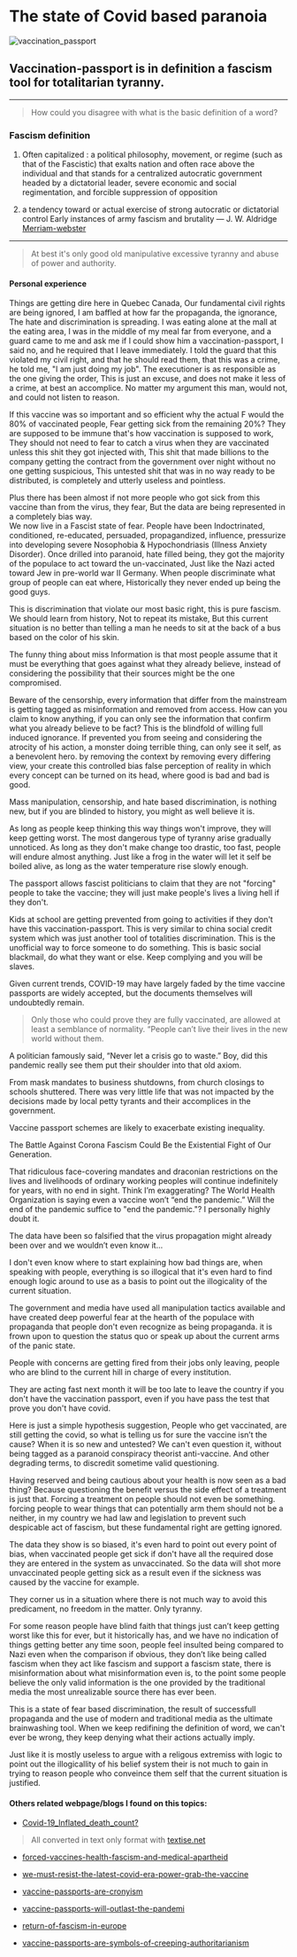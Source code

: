 # The state of Covid based paranoia 

![vaccination_passport](https://www.gannett-cdn.com/presto/2021/03/19/USAT/c3d5bf8e-68f9-4a82-b135-ab264c7b7aa6-GettyImages-1303285991.jpg?auto=webp&crop=2131,1199,x1,y99&format=pjpg&width=1200)

## Vaccination-passport is in definition a __fascism__ tool for __totalitarian__ __tyranny__.

---
> How could you disagree with what is the basic definition of a word?

### __Fascism__ definition

1. Often capitalized : a political philosophy, movement, or regime (such as that of the Fascistic) that exalts nation and often race above the individual and that stands for a centralized autocratic government headed by a dictatorial leader, severe economic and social regimentation, and forcible suppression of opposition

2. a tendency toward or actual exercise of strong autocratic or dictatorial control
Early instances of army fascism and brutality
— J. W. Aldridge
[Merriam-webster](https://www.merriam-webster.com/dictionary/fascism)
---

> At best it's only good old manipulative excessive tyranny and abuse of power and authority.

#### Personal experience

Things are getting dire here in Quebec Canada, 
Our fundamental civil rights are being ignored, I am baffled at how far the propaganda, the ignorance, 
The hate and discrimination is spreading. 
I was eating alone at the mall at the eating area, I was in the middle of my meal far from everyone, and a guard came to me and ask me if I could show him a vaccination-passport, 
I said no, and he required that I leave immediately. I told the guard that this violated my civil right, and that he should read them, that this was a crime, he told me, 
"I am just doing my job".
The executioner is as responsible as the one giving the order, 
This is just an excuse, and does not make it less of a crime, at best an accomplice. No matter my argument this man, would not, and could not listen to reason.

If this vaccine was so important and so efficient why the actual F would the 80% of vaccinated people,
Fear getting sick from the remaining 20%?
They are supposed to be immune that's how vaccination is supposed to work,
They should not need to fear to catch a virus when they are vaccinated unless this shit they got injected with,
This shit that made billions to the company getting the contract from the government over night without no one getting suspicious, 
This untested shit that was in no way ready to be distributed, is completely and utterly useless and pointless.

Plus there has been almost if not more people who got sick from this vaccine than from the virus, they fear, 
But the data are being represented in a completely bias way.   
We now live in a Fascist state of fear. People have been 
Indoctrinated, conditioned, re-educated, persuaded, propagandized, influence, pressurize into developing severe 
Nosophobia & Hypochondriasis (Illness Anxiety Disorder).
Once drilled into paranoid, hate filled being, they got the majority of the populace to act toward the un-vaccinated, 
Just like the Nazi acted toward Jew in pre-world war II Germany. When people discriminate what group of people can eat where, 
Historically they never ended up being the good guys.

This is discrimination that violate our most basic right, this is pure fascism. We should learn from history, 
Not to repeat its mistake,
But this current situation is no better than telling a man he needs to sit at the back of a bus based on the color of his skin.

The funny thing about miss Information is that most people assume that it must be everything that goes against what they already believe, instead of considering the possibility that their sources might be the one compromised.

Beware of the censorship, every information that differ from the mainstream is getting tagged as misinformation and removed from access.
How can you claim to know anything, if you can only see the information that confirm what you already believe to be fact? This is the blindfold of willing full induced ignorance. If prevented you from seeing and considering the atrocity of his action, a monster doing terrible thing, can only see it self, as a benevolent hero. 
by removing the context by removing every differing view, your create this controlled bias false perception of reality in which every concept can be turned on its head, where good is bad and bad is good.

Mass manipulation, censorship, and hate based discrimination, is nothing new, but if you are blinded to history, you might as well believe it is.

As long as people keep thinking this way things won't improve, they will keep getting worst.
The most dangerous type of tyranny arise gradually unnoticed. As long as they don't make change too drastic, too fast, people will endure almost anything.
Just like a frog in the water will let it self be boiled alive, as long as the water temperature rise slowly enough.

The passport allows fascist politicians to claim that they are not "forcing" people to take the vaccine; they will just make people's lives a living hell if they don't.

Kids at school are getting prevented from going to activities if they don't have this vaccination-passport. This is very similar to china social credit system which was just another tool of totalities discrimination.
This is the unofficial way to force someone to do something. This is basic social blackmail, do what they want or else.
Keep complying and you will be slaves.

Given current trends, COVID-19 may have largely faded by the time vaccine passports are widely accepted, but the documents themselves will undoubtedly remain.

> Only those who could prove they are fully vaccinated, are allowed at least a semblance of normality.
“People can’t live their lives in the new world without them.

A politician famously said, “Never let a crisis go to waste.”  Boy, did this pandemic really see them put their shoulder into that old axiom.

From mask mandates to business shutdowns, from church closings to schools shuttered.  There was very little life that was not impacted by the decisions made by local petty tyrants and their accomplices in the government.

Vaccine passport schemes are likely to exacerbate existing inequality.

The Battle Against Corona Fascism Could Be the Existential Fight of Our Generation.

That ridiculous face-covering mandates and draconian restrictions on the lives and livelihoods of ordinary working peoples will continue indefinitely for years, with no end in sight. Think I’m exaggerating? The World Health Organization is saying even a vaccine won’t “end the pandemic.”
Will the end of the pandemic suffice to "end the pandemic."? I personally highly doubt it. 

The data have been so falsified that the virus propagation might already been over and we wouldn’t even know it...

I don't even know where to start explaining how bad things are, when speaking with people, everything is so illogical that it's even hard to find enough logic around to use as a basis to point out the illogicality of the current situation. 

The government and media have used all manipulation tactics available and have created deep powerful fear at the hearth of the populace with propaganda that people don't even recognize as being propaganda. it is frown upon to question the status quo or speak up about the current arms of the panic state.

People with concerns are getting fired from their jobs only leaving, people who are blind to the current hill in charge of every institution.

They are acting fast next month it will be too late to leave the country if you don't have the vaccination passport, even if you have pass the test that prove you don't have covid.

Here is just a simple hypothesis suggestion, People who get vaccinated, are still getting the covid, so what is telling us for sure the vaccine isn’t the cause? When it is so new and untested? We can't even question it, without being tagged as a paranoid conspiracy theorist anti-vaccine. And other degrading terms, to discredit sometime valid questioning.

Having reserved and being cautious about your health is now seen as a bad thing? Because questioning the benefit versus the side effect of a treatment is just that.
Forcing a treatment on people should not even be something. forcing people to wear things that can potentially arm them should not be a neither, in my country we had law and legislation to prevent such despicable act of fascism, but these fundamental right are getting ignored.

The data they show is so biased, it's even hard to point out every point of bias, when vaccinated people get sick if don't have all the required dose they are entered in the system as unvaccinated. So the data will shot more unvaccinated people getting sick as a result even if the sickness was caused by the vaccine for example.

They corner us in a situation where there is not much way to avoid this predicament, no freedom in the matter. Only tyranny.

For some reason people have blind faith that things just can’t keep getting worst like this for ever, but it historically has, and we have no indication of things getting better any time soon, people feel insulted being compared to Nazi even when the comparison if obvious, they don’t like being called fascism when they act like fascism and support a fascism state, there is misinformation about what misinformation even is, to the point some people believe the only valid information is the one provided by the traditional media the most unrealizable source there has ever been.

This is a state of fear based discrimination, the result of successfull propaganda and the use of modern and traditional media as the ultimate brainwashing tool.
When we keep redifining the definition of word, we can't ever be wrong, they keep denying what their actions actually imply.

Just like it is mostly useless to argue with a religous extremiss with logic to point out the illogicallity of his belief system their is not much to gain in trying to reason people who conveince them self that the current situation is justified.


#### Others related webpage/blogs I found on this topics:

- [Covid-19_Inflated_death_count?](https://www.aamc.org/news-insights/how-are-covid-19-deaths-counted-it-s-complicated)

> All converted in text only format with [textise.net](https://www.textise.net/)

- [forced-vaccines-health-fascism-and-medical-apartheid](https://www.textise.net/showText.aspx?strURL=https%253A//billmuehlenberg.com/2021/06/09/forced-vaccines-health-fascism-and-medical-apartheid/#content)

- [we-must-resist-the-latest-covid-era-power-grab-the-vaccine](https://www.textise.net/showText.aspx?strURL=https%253A//thehill.com/blogs/congress-blog/healthcare/546412-we-must-resist-the-latest-covid-era-power-grab-the-vaccine#main-content)

- [vaccine-passports-are-cronyism](https://www.textise.net/showText.aspx?strURL=https%253A//www.aier.org/article/vaccine-passports-are-cronyism/)

- [vaccine-passports-will-outlast-the-pandemi](https://www.textise.net/showText.aspx?strURL=https%253A//reason.com/2021/05/12/vaccine-passports-will-outlast-the-pandemic/)

- [return-of-fascism-in-europe](https://www.textise.net/showText.aspx?strURL=https%253A//rforresistance.wordpress.com/2021/05/01/depopulation-by-injection-the-return-of-fascism-in-europe-and-agenda-2030/#content)

- [vaccine-passports-are-symbols-of-creeping-authoritarianism](https://www.textise.net/showText.aspx?strURL=https%253A//www.minotdailynews.com/opinion/national-columnists/2021/04/vaccine-passports-are-symbols-of-creeping-authoritarianism/)

